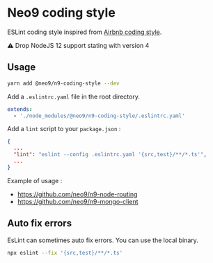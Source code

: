 # Neo9 coding style

ESLint coding style inspired from [Airbnb coding style](https://github.com/airbnb/javascript).

:warning: Drop NodeJS 12 support stating with version 4

## Usage

```bash
yarn add @neo9/n9-coding-style --dev
```

Add a `.eslintrc.yaml` file in the root directory.

```yaml
extends:
  - './node_modules/@neo9/n9-coding-style/.eslintrc.yaml'
```

Add a `lint` script to your `package.json` :

```json
{
  ...
  "lint": "eslint --config .eslintrc.yaml '{src,test}/**/*.ts'",
  ...
}
```

Example of usage :

- https://github.com/neo9/n9-node-routing
- https://github.com/neo9/n9-mongo-client

## Auto fix errors

EsLint can sometimes auto fix errors.
You can use the local binary.

```bash
npx eslint --fix '{src,test}/**/*.ts'
```
